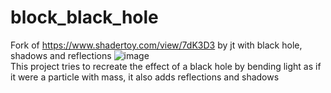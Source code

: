 # block_black_hole
Fork of https://www.shadertoy.com/view/7dK3D3 by jt with black hole, shadows and reflections
![image](https://user-images.githubusercontent.com/60682906/187054801-4ba57bc0-e742-4c01-99ba-1a769f9ac8f9.png)  
This project tries to recreate the effect of a black hole by bending light as if it were a particle with mass, it also adds reflections and shadows
